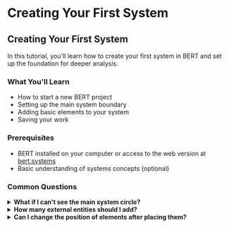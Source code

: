 # Creating Your First System

## Creating Your First System

In this tutorial, you'll learn how to create your first system in BERT and set up the foundation for deeper analysis.

### What You'll Learn

* How to start a new BERT project
* Setting up the main system boundary
* Adding basic elements to your system
* Saving your work

### Prerequisites

* BERT installed on your computer or access to the web version at [bert.systems](https://bert.systems)
* Basic understanding of systems concepts (optional)

###

###



### Common Questions

<details>

<summary><strong>What if I can't see the main system circle?</strong></summary>

If your canvas appears empty, try:

* Checking if you're zoomed in too far (press `-` to zoom out)
* Resetting the camera position (press `Ctrl+R`)
* Restarting your project if the issue persists

</details>

<details>

<summary><strong>How many external entities should I add?</strong></summary>

Include all important external systems or actors that directly interact with your system of interest. For a beginner model, aim for 3-7 external entities to keep things manageable. You can always add more later.

</details>

<details>

<summary><strong>Can I change the position of elements after placing them?</strong></summary>

Yes! Simply click on an element to select it, then click and drag to move it to a new position. You can also select multiple elements by holding Shift while clicking on them, then move them as a group.

</details>
